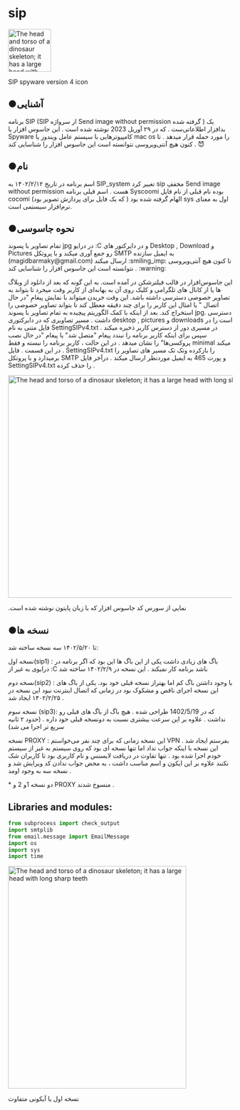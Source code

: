 # sip




<div class="figure">
  <img src="https://s8.uupload.ir/files/ic_tqja.png"
       alt="The head and torso of a dinosaur skeleton;
            it has a large head with long sharp teeth"
       width="96"
       title = " SIP icon " 
       height="96">

  <p>SIP spyware version 4 icon</p>
</div>

<h2>●آشنایی</h2>
<p> برنامه SIP (SIP از سرواژه Send image without permission گرفته شده ) یک بدافزار اطلاعاتی‌ست . که در ۲۹ آوریل  2023 نوشته شده است . این جاسوس افزار یا Spyware کامپیوترهایی با سیستم عامل ویندوز یا mac os را مورد حمله قرار میدهد . 
تا کنون هیچ آنتی‌ویروسی نتوانسته است این جاسوس افزار را شناسایی کند ‌. 😈</p>
<h2>●نام</h2>
<p> اسم برنامه  در تاریخ ۱۴۰۲/۲/۱۲ به SIP_system تغییر کرد sip  مخففِ
 Send image without permission
هست . 
اسم قبلی برنامه Syscoomi  بوده 
نام قبلی از نام فایل cocomi (که یک فایل برای پردازش تصویر بود ) الهام گرفته شده بود sys اول به معنای نرم‌افزار سیستمی است.  </p>

<h2>●نحوه جاسوسی</h2>
<p> تمام تصاویر  با پسوند jpg در درایو :C و در دایرکتور های Desktop , Download  و Pictures رو جمع آوری میکند و با پروتکل SMTP به ایمیل سازنده (magidbarmaky@gmail.com) ارسال  میکند :smiling_imp:
تا کنون هیچ آنتی‌ویروسی نتوانسته است این جاسوس افزار را شناسایی کند ‌. :warning:</p>
<p>این جاسوس‌افزار در قالب فیلترشکن در آمده است. به این گونه که بعد از دانلود از وبلاگ ها یا از کانال های تلگرامی و کلیک روی آن به بهانه‌ای از کاربر وقت میخرد  تا بتواند به تصاویر خصوصی دسترسی داشته باشد. این وقت خریدن میتواند با نمایش پیغامِ "در حال اتصال " یا امثال این کاربر را برای چند دقیقه معطل کند تا بتواند تصاویر خصوصی را استخراج کند. بعد از اینکه با کمک الگوریتم پیچیده به تمام تصاویر با پسوند jpg. دسترسی داشت . 
 مسیر تصاویری که در دایرکتوری  desktop , pictures  و downloads است را در فایل متنی به نام‌ SettingSIPv4.txt در مسیری دور از دسترس کاربر ذخیره میکند .
سپس برای اینکه کاربر برنامه را نبندد پیغام "متصل شد" یا پیغام "در حال نصب پروکسی‌ها" را نشان میدهد . در این حالت ، کاربر برنامه را نبسته و فقط minimal میکند .
در این قسمت .
فایل SettingSIPv4.txt  را بازکرده وتک تک مسیر های تصاویر را برمیدارد و با پروتکل SMTP  و پورت 465 به ایمیل موردنظر ارسال میکند . 
درآخر فایل SettingSIPv4.txt را حذف کرده .</p>

<div class="figure">
  <img src="https://s8.uupload.ir/files/screenshot_(42)_ytlr.png"
       alt="The head and torso of a dinosaur skeleton;
            it has a large head with long sharp teeth"
       width="800"
       title = " sipنمونه ای از سورس کد بد افزار  " 
       height="500">
  <p>.نمایی از سورس کد جاسوس افزار که با زبان پایتون نوشته شده است</p>
</div>

<h2>●نسخه ها </h2>
<p>تا ۱۴۰۲/۵/۲۰ سه نسخه ساخته شد: </p>
<p>نسخه اول(sip1) : باگ های زیادی داشت یکی از این باگ ها این بود که اگر برنامه در درایوی به غیر از :C باشد برنامه کار نمیکند . این نسخه در ۱۴۰۲/۲/۹ ساخته شد</p>
<p>نسخه دوم(sip2) : با وجود داشتن باگ کم اما بهتراز نسخه قبلی خود بود. یکی از باگ های این نسخه اجرای ناقص و مشکوک بود در زمانی که اتصال اینترنت نبود 
این نسخه در ۱۴۰۲/۲/۲۵ ایجاد شد . </p>
<p>نسخه سوم (sip3): که در 1402/5/19 طراحی شده . هیچ باگ از باگ های  قبلی رو نداشت . علاوه بر این سرعت بیشتری نسبت به دونسخه قبلی خود داره . (حدود ۲ ثانیه سریع تر اجرا می شد) </p>
<p>نسخه PROXY : این نسخه زمانی که برای چند نفر می‌خواستم VPN بفرستم ایجاد شد . این نسخه با اینکه جواب نداد اما تنها نسخه ای بود که روی سیستم به غیر از سیستم خودم اجرا شده بود . تنها تفاوت در دریافت لایسنس و نام کاربری بود تا کاربران شک نکنند علاوه بر این ایکون و اسم مناسب داشت ، به محض جواب ندادن کد ویرایش شد و نسخه سه به وجود اومد .  </p>
<p>* دو نسخه 1‌و 2 و PROXY منسوخ شدند . </p>


<h2>Libraries and modules:</h2>

```python
from subprocess import check_output
import smtplib
from email.message import EmailMessage
import os
import sys
import time
```
<div class="figure">
  <img src="https://s8.uupload.ir/files/sip-v1_jk5h.jpg"
       alt="The head and torso of a dinosaur skeleton;
            it has a large head with long sharp teeth"
       width="400"
       title = " sipنمونه ای از سورس کد بد افزار  " 
       height="500">
  <p>نسخه اول یا آیکونی متفاوت</p>
</div>
